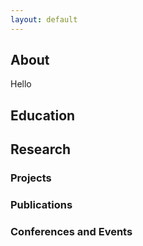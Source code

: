 ```yaml
---
layout: default
---
```


## About

Hello

## Education


## Research

### Projects



### Publications


### Conferences and Events


